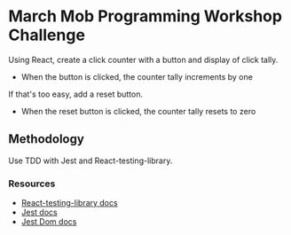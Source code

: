 # March Mob Programming Workshop Challenge

Using React, create a click counter with a button and display of click tally.

- When the button is clicked, the counter tally increments by one

If that's too easy, add a reset button.

- When the reset button is clicked, the counter tally resets to zero

## Methodology
Use TDD with Jest and React-testing-library. 

### Resources

- [React-testing-library docs](https://testing-library.com/docs/dom-testing-library/api-queries)
- [Jest docs](https://jestjs.io/docs/en/expect)
- [Jest Dom docs](https://github.com/testing-library/jest-dom#custom-matchers)